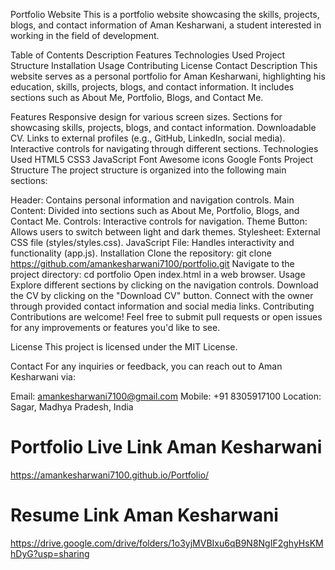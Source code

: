 Portfolio Website
This is a portfolio website showcasing the skills, projects, blogs, and contact information of Aman Kesharwani, a student interested in working in the field of development.

Table of Contents
Description
Features
Technologies Used
Project Structure
Installation
Usage
Contributing
License
Contact
Description
This website serves as a personal portfolio for Aman Kesharwani, highlighting his education, skills, projects, blogs, and contact information. It includes sections such as About Me, Portfolio, Blogs, and Contact Me.

Features
Responsive design for various screen sizes.
Sections for showcasing skills, projects, blogs, and contact information.
Downloadable CV.
Links to external profiles (e.g., GitHub, LinkedIn, social media).
Interactive controls for navigating through different sections.
Technologies Used
HTML5
CSS3
JavaScript
Font Awesome icons
Google Fonts
Project Structure
The project structure is organized into the following main sections:

Header: Contains personal information and navigation controls.
Main Content: Divided into sections such as About Me, Portfolio, Blogs, and Contact Me.
Controls: Interactive controls for navigation.
Theme Button: Allows users to switch between light and dark themes.
Stylesheet: External CSS file (styles/styles.css).
JavaScript File: Handles interactivity and functionality (app.js).
Installation
Clone the repository: git clone https://github.com/amankesharwani7100/portfolio.git
Navigate to the project directory: cd portfolio
Open index.html in a web browser.
Usage
Explore different sections by clicking on the navigation controls.
Download the CV by clicking on the "Download CV" button.
Connect with the owner through provided contact information and social media links.
Contributing
Contributions are welcome! Feel free to submit pull requests or open issues for any improvements or features you'd like to see.

License
This project is licensed under the MIT License.

Contact
For any inquiries or feedback, you can reach out to Aman Kesharwani via:

Email: amankesharwani7100@gmail.com
Mobile: +91 8305917100
Location: Sagar, Madhya Pradesh, India

# Portfolio Live Link Aman Kesharwani
https://amankesharwani7100.github.io/Portfolio/
# Resume Link Aman Kesharwani
https://drive.google.com/drive/folders/1o3yjMVBIxu6qB9N8NgIF2ghyHsKMhDyG?usp=sharing
